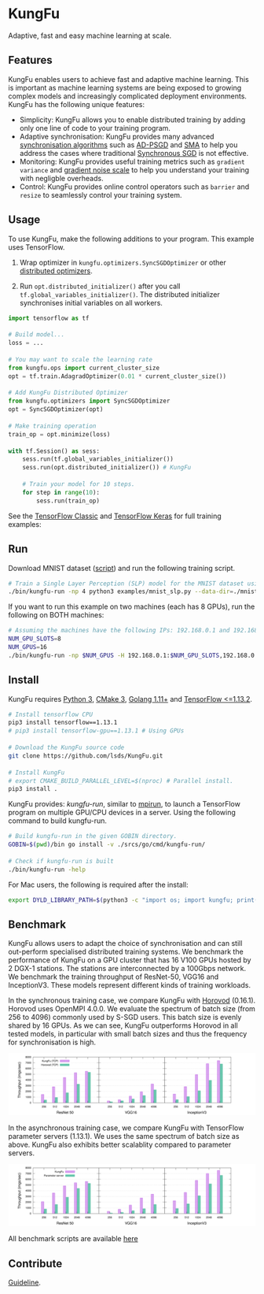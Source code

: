 # KungFu

Adaptive, fast and easy machine learning at scale.

## Features

KungFu enables users to achieve
fast and adaptive machine learning.
This is important as machine learning systems are being
exposed to growing complex models and increasingly complicated deployment environments.
KungFu has the following unique features:

* Simplicity: KungFu allows you to enable distributed training by adding only one line of code to your training program.
* Adaptive synchronisation: KungFu provides many advanced [synchronisation algorithms](srcs/python/kungfu/optimizers/__init__.py) such as
[AD-PSGD](https://arxiv.org/abs/1710.06952) and [SMA](http://www.vldb.org/pvldb/vol12/p1399-koliousis.pdf) to help you address the cases where traditional [Synchronous SGD](https://papers.nips.cc/paper/4687-large-scale-distributed-deep-networks.pdf) is not effective.
* Monitoring: KungFu provides useful training metrics such as ``gradient variance`` and [gradient noise scale](https://openai.com/blog/science-of-ai/) to help you understand your training with negligble overheads.
* Control: KungFu provides online control operators such as ``barrier`` and ``resize`` to seamlessly control your training system.

## Usage

To use KungFu, make the following additions to your program. This example uses TensorFlow.

1. Wrap optimizer in ``kungfu.optimizers.SyncSGDOptimizer`` or other [distributed optimizers](srcs/python/kungfu/optimizers/__init__.py).

2. Run ``opt.distributed_initializer()`` after you call ``tf.global_variables_initializer()``.
    The distributed initializer synchronises initial variables on all workers.

```python
import tensorflow as tf

# Build model...
loss = ...

# You may want to scale the learning rate
from kungfu.ops import current_cluster_size
opt = tf.train.AdagradOptimizer(0.01 * current_cluster_size())

# Add KungFu Distributed Optimizer
from kungfu.optimizers import SyncSGDOptimizer
opt = SyncSGDOptimizer(opt)

# Make training operation
train_op = opt.minimize(loss)

with tf.Session() as sess:
    sess.run(tf.global_variables_initializer())
    sess.run(opt.distributed_initializer()) # KungFu

    # Train your model for 10 steps.
    for step in range(10):
        sess.run(train_op)
```

See the [TensorFlow Classic](examples/mnist_slp.py) and [TensorFlow Keras](examples/mnist_keras.py) for full training examples:

## Run

Download MNIST dataset ([script](scripts/download-mnist.sh)) and run the following training script.

```bash
# Train a Single Layer Perception (SLP) model for the MNIST dataset using 4 CPUs for 10 data epochs.
./bin/kungfu-run -np 4 python3 examples/mnist_slp.py --data-dir=./mnist
```

If you want to run this example on two machines (each has 8 GPUs), run the following on BOTH machines:

```bash
# Assuming the machines have the following IPs: 192.168.0.1 and 192.168.0.2.
NUM_GPU_SLOTS=8
NUM_GPUS=16
./bin/kungfu-run -np $NUM_GPUS -H 192.168.0.1:$NUM_GPU_SLOTS,192.168.0.2:$NUM_GPU_SLOTS python3 examples/mnist_slp.py  --data-dir=./mnist
```

## Install

KungFu requires [Python 3](https://www.python.org/downloads/), [CMake 3](https://cmake.org/install/), [Golang 1.11+](https://golang.org/dl/) and [TensorFlow <=1.13.2](https://www.tensorflow.org/install/pip#older-versions-of-tensorflow).

```bash
# Install tensorflow CPU
pip3 install tensorflow==1.13.1
# pip3 install tensorflow-gpu==1.13.1 # Using GPUs

# Download the KungFu source code
git clone https://github.com/lsds/KungFu.git

# Install KungFu
# export CMAKE_BUILD_PARALLEL_LEVEL=$(nproc) # Parallel install.
pip3 install .
```

KungFu provides: *kungfu-run*, similar to [mpirun](https://horovod.readthedocs.io/en/latest/mpirun.html), to launch a TensorFlow program on multiple GPU/CPU devices in a server.
Using the following command to build kungfu-run.

```bash
# Build kungfu-run in the given GOBIN directory.
GOBIN=$(pwd)/bin go install -v ./srcs/go/cmd/kungfu-run/

# Check if kungfu-run is built
./bin/kungfu-run -help
```

For Mac users, the following is required after the install:

```bash
export DYLD_LIBRARY_PATH=$(python3 -c "import os; import kungfu; print(os.path.dirname(kungfu.__file__))")
```

## Benchmark

KungFu allows users to adapt the choice of synchronisation and
can still out-perform specialised distributed training systems.
We benchmark the performance of KungFu
on a GPU cluster that has 16 V100 GPUs hosted by 2 DGX-1 stations.
The stations are interconnected by a 100Gbps network.
We benchmark the training throughput of
 ResNet-50, VGG16 and InceptionV3. These models represent different kinds of training workloads.

In the synchronous training case, we compare KungFu with [Horovod](https://github.com/horovod/horovod) (0.16.1). Horovod uses OpenMPI 4.0.0.
We evaluate the spectrum of batch size (from 256 to 4096) commonly used by S-SGD users.
This batch size is evenly shared by 16 GPUs.
As we can see,
KungFu outperforms Horovod in all tested models,
in particular with small batch sizes and thus the
frequency for synchronisation is high.

![sync](benchmarks/synchronisation/result/sync-scalability.svg)

In the asynchronous training case, we compare KungFu with TensorFlow parameter servers (1.13.1).
We uses the same spectrum of batch size as above.
KungFu also exhibits better scalablity compared to parameter servers.

![async](benchmarks/synchronisation/result/async-scalability.svg)

All benchmark scripts are available [here](KungFu/benchmarks/synchronisation/)

## Contribute

[Guideline](CONTRIBUTING.md).
